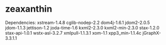 # zeaxanthin

Dependencies:
xstream-1.4.8
  cglib-nodep-2.2
  dom4j-1.6.1
  jdom2-2.0.5
  jdom-1.1.3
  jettison-1.2
  joda-time-1.6
  kxml2-2.3.0
  kxml2-min-2.3.0
  stax-1.2.0
  stax-api-1.0.1
  wstx-asl-3.2.7
  xmlpull-1.1.3.1
  xom-1.1
  xpp3_min-1.1.4c
jGraphX-3.3.1.1
